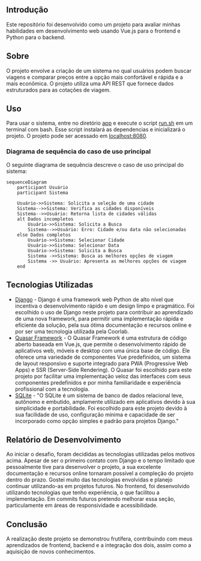 
## Introdução
Este repositório foi desenvolvido como um projeto para avaliar minhas habilidades em desenvolvimento web usando Vue.js para o frontend e Python para o backend.

## Sobre
O projeto envolve a criação de um sistema no qual usuários podem buscar viagens e comparar preços entre a opção mais confortável e rápida e a mais econômica. O projeto utiliza uma API REST que fornece dados estruturados para as cotações de viagem.

## Uso
Para usar o sistema, entre no diretório [app](./app/) e execute o script [run.sh](./app/run.sh) em um terminal com bash. Esse script instalará as dependencias e inicializará o projeto. O projeto pode ser acessado em [localhost:8080](http://localhost:8080/).

### Diagrama de sequência do caso de uso principal
O seguinte diagrama de sequência descreve o caso de uso principal do sistema:

```mermaid
sequenceDiagram
    participant Usuário
    participant Sistema

    Usuário->>Sistema: Solicita a seleção de uma cidade
    Sistema-->>Sistema: Verifica as cidades disponíveis
    Sistema-->>Usuário: Retorna lista de cidades válidas
    alt Dados incompletos
        Usuário->>Sistema: Solicita a Busca
        Sistema-->>Usuário: Erro: Cidade e/ou data não selecionadas
    else Dados completos
        Usuário->>Sistema: Selecionar Cidade
        Usuário->>Sistema: Selecionar Data
        Usuário->>Sistema: Solicita a Busca
        Sistema ->>Sistema: Busca as melhores opções de viagem
        Sistema ->> Usuário: Apresenta as melhores opções de viagem
    end
```
## Tecnologias Utilizadas
- [Django](https://www.djangoproject.com/) - Django é uma framework web Python de alto nível que incentiva o desenvolvimento rápido e um design limpo e pragmático. Foi escolhido o uso de Django neste projeto para contribuir ao aprendizado de uma nova framework, para permitir uma implementação rápida e eficiente da solução, pela sua ótima documentação e recursos online e por ser uma tecnologia utilizada pela Coorlab.
- [Quasar Framework](https://quasar.dev/) - O Quasar Framework é uma estrutura de código aberto baseada em Vue.js, que permite o desenvolvimento rápido de aplicativos web, móveis e desktop com uma única base de código. Ele oferece uma variedade de componentes Vue predefinidos, um sistema de layout responsivo e suporte integrado para PWA (Progressive Web Apps) e SSR (Server-Side Rendering). O Quasar foi escolhido para este projeto por facilitar uma implementação veloz das interfaces com seus componentes predefinidos e por minha familiaridade e experiência profissional com a tecnologia.
- [SQLite](https://www.sqlite.org/) - "O SQLite é um sistema de banco de dados relacional leve, autônomo e embutido, amplamente utilizado em aplicativos devido à sua simplicidade e portabilidade. Foi escolhido para este projeto devido à sua facilidade de uso, configuração mínima e capacidade de ser incorporado como opção simples e padrão para projetos Django."

## Relatório de Desenvolvimento
Ao iniciar o desafio, foram decididas as tecnologias utilizadas pelos motivos acima. Apesar de ser o primeiro contato com Django e o tempo limitado que pessoalmente tive para desenvolver o projeto, a sua excelente documentação e recursos online tornaram possível a compleção do projeto dentro do prazo. Gostei muito das tecnologias envolvidas e planejo continuar utilizando-as em projetos futuros.
No frontend, foi desenvolvido utilizando tecnologias que tenho experiência, o que facilitou a implementação. Em commits futuros pretendo melhorar essa seção, particulamente em áreas de responsividade e acessibilidade.

## Conclusão
A realização deste projeto se demonstrou frutífera, contribuindo com meus aprendizados de frontend, backend e a integração dos dois, assim como a aquisição de novos conhecimentos.
